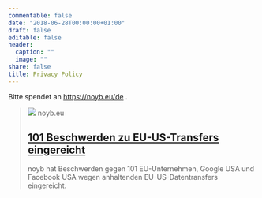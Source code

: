 ```yaml
---
commentable: false
date: "2018-06-28T00:00:00+01:00"
draft: false
editable: false
header:
  caption: ""
  image: ""
share: false
title: Privacy Policy
---
```


Bitte spendet an https://noyb.eu/de .

> [![](https://noyb.eu/sites/default/files/styles/facebook/public/2020-08/dalmatians.png?h=61ce19a1&itok=DMdSdRs6)](https://noyb.eu/de/101-beschwerden-zu-eu-us-transfers-eingereicht)
> noyb.eu
> ## [101 Beschwerden zu EU-US-Transfers eingereicht](https://noyb.eu/de/101-beschwerden-zu-eu-us-transfers-eingereicht)
>
>noyb hat Beschwerden gegen 101 EU-Unternehmen, Google USA und Facebook USA wegen anhaltenden EU-US-Datentransfers eingereicht.
